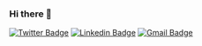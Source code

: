 ### Hi there 👋

<a href="https://twitter.com/abilioscoelho"><img alt="Twitter Badge" src="https://img.shields.io/badge/-@abilioscoelho-1ca0f1?style=flat-square&labelColor=1ca0f1&logo=twitter&logoColor=white&link=https://twitter.com/abilioscoelho"/></a>
<a href="https://www.linkedin.com/in/abilio-coelho-0542a2132/"><img alt="Linkedin Badge" src="https://img.shields.io/badge/-Abilio%20Coelho-blue?style=flat-square&logo=Linkedin&logoColor=white&link=https://www.linkedin.com/in/abilio-coelho-0542a2132/"/></a>
<a href="mailto:abiliocoelho@gmail.com"><img alt="Gmail Badge" src="https://img.shields.io/badge/-abiliocoelho@gmail.com-c14438?style=flat-square&logo=Gmail&logoColor=white&link=mailto:abiliocoelho@gmail.com"/></a>

